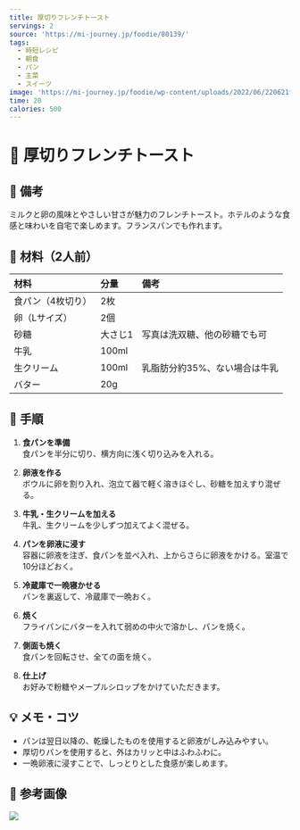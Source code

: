 ```yaml
---
title: 厚切りフレンチトースト
servings: 2
source: 'https://mi-journey.jp/foodie/80139/'
tags:
  - 時短レシピ
  - 朝食
  - パン
  - 主菜
  - スイーツ
image: 'https://mi-journey.jp/foodie/wp-content/uploads/2022/06/220621frenchtoast1.jpg'
time: 20
calories: 500
---
```


# 🍳 厚切りフレンチトースト

## 📝 備考
ミルクと卵の風味とやさしい甘さが魅力のフレンチトースト。ホテルのような食感と味わいを自宅で楽しめます。フランスパンでも作れます。

## 🛒 材料（2人前）
| 材料 | 分量 | 備考 |
|:---|:---|:---|
| 食パン（4枚切り） | 2枚 | |
| 卵（Lサイズ） | 2個 | |
| 砂糖 | 大さじ1 | 写真は洗双糖、他の砂糖でも可 |
| 牛乳 | 100ml | |
| 生クリーム | 100ml | 乳脂肪分約35%、ない場合は牛乳 |
| バター | 20g | |

## 🥣 手順
1. **食パンを準備**  
   食パンを半分に切り、横方向に浅く切り込みを入れる。

2. **卵液を作る**  
   ボウルに卵を割り入れ、泡立て器で軽く溶きほぐし、砂糖を加えすり混ぜる。

3. **牛乳・生クリームを加える**  
   牛乳、生クリームを少しずつ加えてよく混ぜる。

4. **パンを卵液に浸す**  
   容器に卵液を注ぎ、食パンを並べ入れ、上からさらに卵液をかける。室温で10分ほどおく。

5. **冷蔵庫で一晩寝かせる**  
   パンを裏返して、冷蔵庫で一晩おく。

6. **焼く**  
   フライパンにバターを入れて弱めの中火で溶かし、パンを焼く。

7. **側面も焼く**  
   食パンを回転させ、全ての面を焼く。

8. **仕上げ**  
   お好みで粉糖やメープルシロップをかけていただきます。

## 💡 メモ・コツ
- パンは翌日以降の、乾燥したものを使用すると卵液がしみ込みやすい。
- 厚切りパンを使用すると、外はカリッと中はふわふわに。
- 一晩卵液に浸すことで、しっとりとした食感が楽しめます。

## 📸 参考画像
![](https://mi-journey.jp/foodie/wp-content/uploads/2022/06/220621frenchtoast1.jpg)
